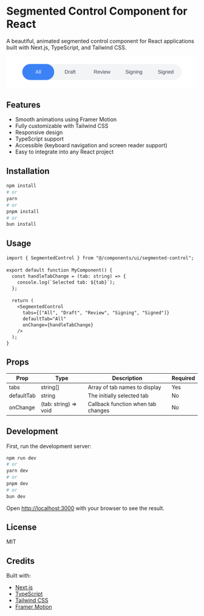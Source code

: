 # Segmented Control Component for React

A beautiful, animated segmented control component for React applications built with Next.js, TypeScript, and Tailwind CSS.

![Segmented Control Demo](public/segmented-control-demo.svg)

## Features

- Smooth animations using Framer Motion
- Fully customizable with Tailwind CSS
- Responsive design
- TypeScript support
- Accessible (keyboard navigation and screen reader support)
- Easy to integrate into any React project

## Installation

```bash
npm install
# or
yarn
# or
pnpm install
# or
bun install
```

## Usage

```tsx
import { SegmentedControl } from "@/components/ui/segmented-control";

export default function MyComponent() {
  const handleTabChange = (tab: string) => {
    console.log(`Selected tab: ${tab}`);
  };

  return (
    <SegmentedControl 
      tabs={["All", "Draft", "Review", "Signing", "Signed"]} 
      defaultTab="All"
      onChange={handleTabChange}
    />
  );
}
```

## Props

| Prop | Type | Description | Required |
|------|------|-------------|----------|
| tabs | string[] | Array of tab names to display | Yes |
| defaultTab | string | The initially selected tab | No |
| onChange | (tab: string) => void | Callback function when tab changes | No |

## Development

First, run the development server:

```bash
npm run dev
# or
yarn dev
# or
pnpm dev
# or
bun dev
```

Open [http://localhost:3000](http://localhost:3000) with your browser to see the result.

## License

MIT

## Credits

Built with:
- [Next.js](https://nextjs.org/)
- [TypeScript](https://www.typescriptlang.org/)
- [Tailwind CSS](https://tailwindcss.com/)
- [Framer Motion](https://www.framer.com/motion/)
